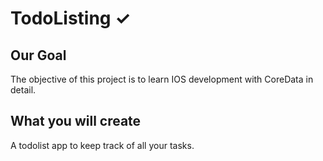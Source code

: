 
# TodoListing ✓

## Our Goal

The objective of this project is to learn IOS development with CoreData in detail.


## What you will create

A todolist app to keep track of all your tasks.


